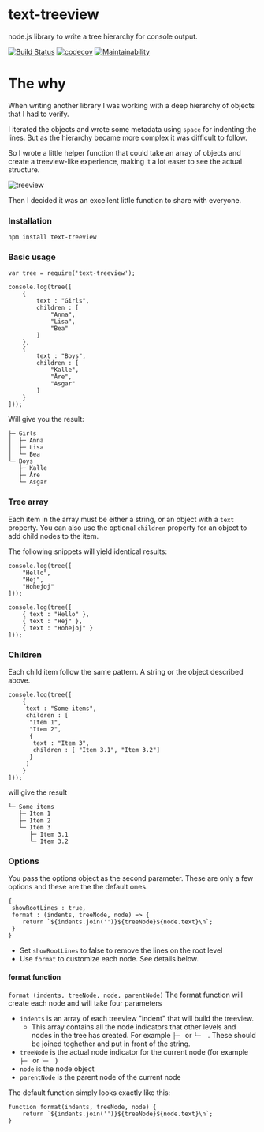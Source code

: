 # text-treeview
node.js library to write a tree hierarchy for console output.

[![Build Status](https://travis-ci.org/dlid/text-treeview.svg?branch=master)](https://travis-ci.org/dlid/text-treeview) [![codecov](https://codecov.io/gh/dlid/text-treeview/branch/master/graph/badge.svg)](https://codecov.io/gh/dlid/text-treeview) [![Maintainability](https://api.codeclimate.com/v1/badges/7bb4fc43c7b3b6f0aa5f/maintainability)](https://codeclimate.com/github/dlid/text-treeview/maintainability)

# The why
When writing another library I was working with a deep hierarchy of objects that I had to verify.

I iterated the objects and wrote some metadata using `space` for indenting the lines. But as the hierarchy became more complex it was difficult to follow.

So I wrote a little helper function that could take an array of objects and create a treeview-like experience, making it a lot easer to see the actual structure.

![treeview](https://assets.dlid.se/7747c114/img/text-treeview.png)

Then I decided it was an excellent little function to share with everyone.

### Installation

```
npm install text-treeview
```

### Basic usage

```
var tree = require('text-treeview');

console.log(tree([
    {
        text : "Girls",
        children : [
            "Anna",
            "Lisa",
            "Bea"
        ]
    },
    {
        text : "Boys",
        children : [
            "Kalle",
            "Åre",
            "Asgar"
        ]
    }
]));

```
Will give you the result:
```
├─ Girls
│  ├─ Anna
│  ├─ Lisa
│  └─ Bea
└─ Boys
   ├─ Kalle
   ├─ Åre
   └─ Asgar
```

### Tree array

Each item in the array must be either a string, or an object with a `text` property. You can also use the optional `children` property for an object to add child nodes to the item.

The following snippets will yield identical results:

```
console.log(tree([
    "Hello",
    "Hej",
    "Hohejoj"
]));

console.log(tree([
    { text : "Hello" },
    { text : "Hej" },
    { text : "Hohejoj" }
]));
```

### Children

Each child item follow the same pattern. A string or the object described above.

```
console.log(tree([
    {
     text : "Some items",
     children : [
      "Item 1", 
      "Item 2",
      { 
       text : "Item 3",
       children : [ "Item 3.1", "Item 3.2"]
      }
     ]
    }
]));
```
will give the result
```
└─ Some items
   ├─ Item 1
   ├─ Item 2
   └─ Item 3
      ├─ Item 3.1
      └─ Item 3.2
```

### Options

You pass the options object as the second parameter. These are only a few options and these are the the default ones.
```
{
 showRootLines : true,
 format : (indents, treeNode, node) => {
    return `${indents.join('')}${treeNode}${node.text}\n`;
 }
}
```
- Set `showRootLines` to false to remove the lines on the root level
- Use `format` to customize each node. See details below.

#### format function
`format (indents, treeNode, node, parentNode)`
The format function will create each node and will take four parameters

- `indents` is an array of each treeview "indent" that will build the treeview.
   - This array contains all the node indicators that other levels and nodes in the tree has created.  For example `├─ ` or  `└─  `. These should be joined toghether and put in front of the string.
- `treeNode` is the actual node indicator for the current node (for example  `├─ ` or  `└─  `)
- `node` is the node object
- `parentNode` is the parent node of the current node

The default function simply looks exactly like this:

```
function format(indents, treeNode, node) {
    return `${indents.join('')}${treeNode}${node.text}\n`;
}
```


